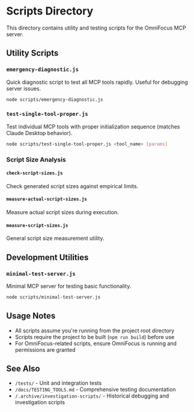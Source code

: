 # Scripts Directory

This directory contains utility and testing scripts for the OmniFocus MCP server.

## Utility Scripts

### `emergency-diagnostic.js`
Quick diagnostic script to test all MCP tools rapidly. Useful for debugging server issues.

```bash
node scripts/emergency-diagnostic.js
```

### `test-single-tool-proper.js`
Test individual MCP tools with proper initialization sequence (matches Claude Desktop behavior).

```bash
node scripts/test-single-tool-proper.js <tool_name> [params]
```

### Script Size Analysis

#### `check-script-sizes.js`
Check generated script sizes against empirical limits.

#### `measure-actual-script-sizes.js`
Measure actual script sizes during execution.

#### `measure-script-sizes.js`
General script size measurement utility.

## Development Utilities

### `minimal-test-server.js`
Minimal MCP server for testing basic functionality.

```bash
node scripts/minimal-test-server.js
```

## Usage Notes

- All scripts assume you're running from the project root directory
- Scripts require the project to be built (`npm run build`) before use
- For OmniFocus-related scripts, ensure OmniFocus is running and permissions are granted

## See Also

- `/tests/` - Unit and integration tests
- `/docs/TESTING_TOOLS.md` - Comprehensive testing documentation
- `/.archive/investigation-scripts/` - Historical debugging and investigation scripts